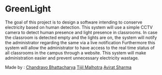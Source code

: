 # GreenLight
The goal of this project is to design a software intending to conserve electricity based on human detection. This system will use a simple CCTV camera to detect human presence and light presence in classrooms. In case the classroom is detected empty and the lights are on, the system will notify the administrator regarding the same via a live notification Furthermore this system will allow the administrator to have access to the real time status of all classrooms in the campus through a website. This system will make administration easier and prevent unnecessary electricity wastage.

Made by :
[Chandravo Bhattacharya](https://github.com/Chandravo)
[Tijil Malhotra](https://github.com/tijilM)
[Avirat Sharma](https://github.com/Avirat201189221)
